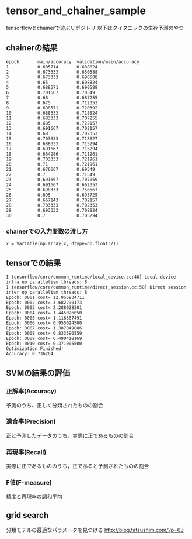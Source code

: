 # tensor_and_chainer_sample
tensorflowとchainerで遊ぶリポジトリ
以下はタイタニックの生存予測のやつ

## chainerの結果
```
epoch       main/accuracy  validation/main/accuracy
1           0.605714       0.688824
2           0.673333       0.650588
3           0.673333       0.690588
4           0.65           0.698824
5           0.688571       0.690588
6           0.701667       0.70549
7           0.68           0.687255
8           0.675          0.712353
9           0.698571       0.720392
10          0.688333       0.718824
11          0.683333       0.707255
12          0.685          0.722157
13          0.691667       0.702157
14          0.68           0.702353
15          0.703333       0.718627
16          0.688333       0.715294
17          0.691667       0.715294
18          0.664286       0.711961
19          0.703333       0.721961
20          0.71           0.721961
21          0.676667       0.69549
22          0.7            0.71549
23          0.691667       0.707059
24          0.691667       0.662353
25          0.698333       0.756667
26          0.695          0.693725
27          0.667143       0.702157
28          0.703333       0.702353
29          0.693333       0.708824
30          0.7            0.705294
```

### chainerでの入力変数の渡し方
```
x = Variable(np.array(x, dtype=np.float32))
```

## tensorでの結果
```
I tensorflow/core/common_runtime/local_device.cc:40] Local device intra op parallelism threads: 8
I tensorflow/core/common_runtime/direct_session.cc:58] Direct session inter op parallelism threads: 8
Epoch: 0001 cost= 12.056934711
Epoch: 0002 cost= 3.682290173
Epoch: 0003 cost= 2.288028301
Epoch: 0004 cost= 1.445026050
Epoch: 0005 cost= 1.118387491
Epoch: 0006 cost= 0.955024500
Epoch: 0007 cost= 1.387049086
Epoch: 0008 cost= 0.833590559
Epoch: 0009 cost= 0.490418169
Epoch: 0010 cost= 0.371005500
Optimization Finished!
Accuracy: 0.736264
```

## SVMの結果の評価

### 正解率(Accuracy)
予測のうち、正しく分類されたものの割合

### 適合率(Precision)
正と予測したデータのうち，実際に正であるものの割合

### 再現率(Recall)
実際に正であるもののうち，正であると予測されたものの割合

### F値(F-measure)
精度と再現率の調和平均

## grid search
分類モデルの最適なパラメータを見つける
http://blog.tatsushim.com/?p=63
